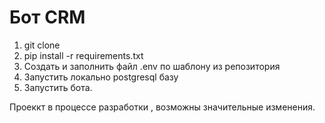 # Бот CRM

1. git clone
2. pip install -r requirements.txt
3. Создать и заполнить файл .env по шаблону из репозитория
4. Запустить локально postgresql базу
5. Запустить бота.

Проеккт в процессе разработки , возможны значительные изменения.
